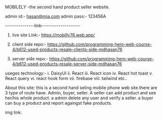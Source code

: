 MOBILELY -the second hand product seller website.


admin id:- hasan@mia.com
admin pass:- 123456A

---------------link--------------------
1. live site Link:- https://mobilly76.web.app/
2. client side repo:- https://github.com/programming-hero-web-course-4/b612-used-products-resale-clients-side-mdhasan76

3. server side repo:- https://github.com/programming-hero-web-course-4/b612-used-products-resale-server-side-mdhasan76

useges technology:-
i. DaisyUI
ii. React
iii. React icon
iv. React hot toast
v. React query
vi. react hook form
vii. firebase
viii. tailwind etc..

About this site: 
this is a second hand seling mobile phone web site.there are 3 type of route have. Admin, buyer, seller. A seller can add product and see her/his whole product. a admin delete any user and verify a seller. a buyer can buy a product and report againgst fake products.

img link: 
<!-- <a href="https://ibb.co/yhdhvcw"><img src="https://i.ibb.co/6vrv973/realme1.jpg" alt="realme1" border="0"></a>
<a href="https://ibb.co/hRXkrcD"><img src="https://i.ibb.co/kg3pzJQ/realme3-PRO.jpg" alt="realme3-PRO" border="0"></a>
<a href="https://ibb.co/c8knM5n"><img src="https://i.ibb.co/5jGHtDH/realme-C12.jpg" alt="realme-C12" border="0"></a>
<a href="https://ibb.co/d4X7DCG"><img src="https://i.ibb.co/TMJrtjm/realme-C21.jpg" alt="realme-C21" border="0"></a>
<a href="https://ibb.co/0nFZYQB"><img src="https://i.ibb.co/zm7bPN8/realmeGT.jpg" alt="realmeGT" border="0"></a>
<a href="https://ibb.co/m0dwc1R"><img src="https://i.ibb.co/ZSvPMtf/samsung-A13.jpg" alt="samsung-A13" border="0"></a>
<a href="https://ibb.co/svbW8bH"><img src="https://i.ibb.co/QFpDypd/samsung-A53.jpg" alt="samsung-A53" border="0"></a>
<a href="https://ibb.co/fXCzmjK"><img src="https://i.ibb.co/3T09tg8/samsung-M31.jpg" alt="samsung-M31" border="0"></a>
<a href="https://ibb.co/m6qFY6Z"><img src="https://i.ibb.co/gzTFXzq/samsung-S10.jpg" alt="samsung-S10" border="0"></a>
<a href="https://ibb.co/nL4rs3H"><img src="https://i.ibb.co/z4Csh8y/samsung-S20.jpg" alt="samsung-S20" border="0"></a>
<a href="https://ibb.co/mCnNZxy"><img src="https://i.ibb.co/ynz4v3k/vivoS1.jpg" alt="vivoS1" border="0"></a>
<a href="https://ibb.co/MCVX35q"><img src="https://i.ibb.co/kS8dW6Y/vivoY11.jpg" alt="vivoY11" border="0"></a>
<a href="https://ibb.co/znVDHxD"><img src="https://i.ibb.co/j6ksZfs/vivoY20.jpg" alt="vivoY20" border="0"></a>
<a href="https://ibb.co/K57tqyW"><img src="https://i.ibb.co/cytWFTQ/vivoY81.jpg" alt="vivoY81" border="0"></a>
<a href="https://ibb.co/Xprpjcc"><img src="https://i.ibb.co/tcTcQVV/vivoY93.jpg" alt="vivoY93" border="0"></a> -->